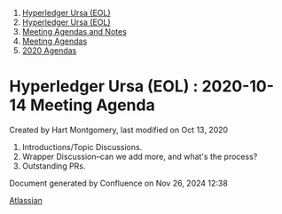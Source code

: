 1. [Hyperledger Ursa (EOL)](index.html)
2. [Hyperledger Ursa (EOL)](19595269.html)
3. [Meeting Agendas and Notes](Meeting-Agendas-and-Notes_19603313.html)
4. [Meeting Agendas](Meeting-Agendas_19603319.html)
5. [2020 Agendas](2020-Agendas_19611908.html)

# Hyperledger Ursa (EOL) : 2020-10-14 Meeting Agenda

Created by Hart Montgomery, last modified on Oct 13, 2020

1. Introductions/Topic Discussions.
2. Wrapper Discussion–can we add more, and what's the process?
3. Outstanding PRs.

Document generated by Confluence on Nov 26, 2024 12:38

[Atlassian](http://www.atlassian.com/)
